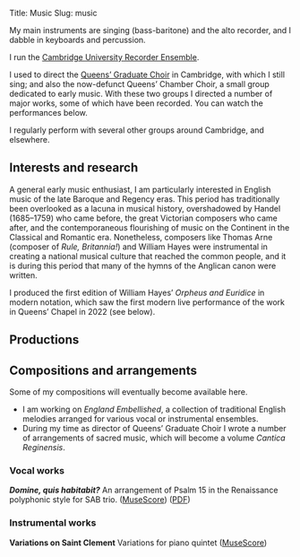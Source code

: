 Title: Music
Slug: music

My main instruments are singing (bass-baritone) and the alto recorder,
and I dabble in keyboards and percussion.

I run the [Cambridge University Recorder
Ensemble](https://cure.soc.srcf.net/).

I used to direct the [Queens’ Graduate
Choir](https://www.facebook.com/QueensGradChoir) in Cambridge, with
which I still sing; and also the now-defunct Queens’ Chamber Choir, a
small group dedicated to early music. With these two groups I directed a
number of major works, some of which have been recorded. You can watch
the performances below.

I regularly perform with several other groups around Cambridge, and
elsewhere.

## Interests and research

A general early music enthusiast, I am particularly interested in
English music of the late Baroque and Regency eras. This period has
traditionally been overlooked as a lacuna in musical history,
overshadowed by Handel (1685–1759) who came before, the great Victorian
composers who came after, and the contemporaneous flourishing of music
on the Continent in the Classical and Romantic era.  Nonetheless,
composers like Thomas Arne (composer of _Rule, Britannia!_) and William
Hayes were instrumental in creating a national musical culture that
reached the common people, and it is during this period that many of the
hymns of the Anglican canon were written.

I produced the first edition of William Hayes’ *Orpheus and Euridice* in
modern notation, which saw the first modern live performance of the work
in Queens’ Chapel in 2022 (see below).

## Productions

<div id="productionsDiv" class="tabs-container"></div>

<script>
const productions = [
    {title: "Acis and Galatea", subtitle: "by G. F. Handel", videoTitle: "Queens&#039; Chamber Choir: Acis and Galatea", src: "https://www.youtube.com/embed/RCE619zsfw8?feature=oembed"},
    {title: "The Fairy Queen", subtitle: "by Henry Purcell", videoTitle: "Queens&#039; Graduate Choir: The Fairy Queen", src: "https://www.youtube.com/embed/AewuFJHo8xQ?feature=oembed"},
    {title: "Orpheus and Euridice", subtitle: "by William Hayes", videoTitle: "Queens&#039; Graduate Choir: Orpheus and Euridice by William Hayes", src: "https://www.youtube.com/embed/m0zhR2cyEoU?feature=oembed"},
]
const productionsDiv = document.getElementById("productionsDiv");

productions.forEach((p, i) => {
    const input = document.createElement("input");
    input.type = "radio";
    input.id = `tab${i}`;
    input.name = "tabs";
    input.classList.add("tab-input");

    const label = document.createElement("label");
    label.for = `tab${i}`;
    label.classList.add("tab-label");
    label.innerText = p.title;

    label.addEventListener("click", () => {

        document.querySelectorAll('.tab-label').forEach(lbl => lbl.classList.remove('active'));
        document.querySelectorAll('.tab-content').forEach(content => content.classList.remove('active'));
        label.classList.add('active');
        document.querySelector(`.tab-content[data-index="${i}"]`).classList.add('active');
    });

    productionsDiv.appendChild(input);
    productionsDiv.appendChild(label);
});

const wrapperDivs = productions.map((p, i) => {
    const wrapperDiv = document.createElement("div");
    wrapperDiv.dataset.index = i;
    wrapperDiv.classList.add("tab-content");

    const heading = document.createElement("h3");
    heading.innerHTML = `<em>${p.title}</em>`;
    wrapperDiv.appendChild(heading);
    const subtitle = document.createElement("p");
    subtitle.innerText = p.subtitle;
    wrapperDiv.appendChild(subtitle);

    const playerIframe = document.createElement("iframe");
    playerIframe.title = p.title
    playerIframe.src = p.src;
    playerIframe.width = 500;
    playerIframe.height = 281;
    playerIframe.frameBorder = "0";
    playerIframe.allow = "accelerometer; autoplay; clipboard-write; encrypted-media; gyroscope; picture-in-picture; web-share";
    playerIframe.referrerpolicy = "strict-origin-when-cross-origin"
    playerIframe.allowfullscreen = true;

    const figure = document.createElement("figure");
    figure.appendChild(playerIframe);

    wrapperDiv.appendChild(figure);

    return wrapperDiv;
});

wrapperDivs.forEach(div => {productionsDiv.appendChild(div);});

document.querySelectorAll('.tab-label')[0].classList.add('active');
document.querySelectorAll('.tab-content')[0].classList.add('active');
</script>

<style>
.tabs-container {
  width: 300px;
  margin: auto;
  font-family: Arial, sans-serif;
}

/* Hide radio buttons */
.tab-input {
  display: none;
}

/* Style tab labels (buttons) */
.tab-label {
  display: inline-block;
  padding: 10px 20px;
  cursor: pointer;
  border: 1px solid #333;
  border-bottom: none;
  text-align: center;
  font-size: 16px;
  transition: background-color 0.3s;
}

.tab-label:hover {
  background-color: #e1e1e1;
}

/* Active tab label */
.tab-label.active {
  background-color: #666;
  border-bottom: 2px solid #007bff;
  font-weight: bold;
}
/* Tab content */
.tab-content {
  display: none;
  padding: 20px;
}

.tab-content.active {
  display: block;
}

</style>

## Compositions and arrangements

Some of my compositions will eventually become available here.

* I am working on *England Embellished*, a collection of
  traditional English melodies arranged for various vocal or
  instrumental ensembles.
* During my time as director of Queens’ Graduate Choir I wrote a number
  of arrangements of sacred music, which will become a volume *Cantica
  Reginensis*.

### Vocal works

_**Domine, quis habitabit?**_ An arrangement of Psalm 15 in the Renaissance polyphonic style for SAB trio. ([MuseScore](https://musescore.com/user/26871315/scores/6559549)) ([PDF](https://jmft.dev/wp-content/uploads/2024/01/Domine_quis_habitabit_-_J._M._F._Tsang.pdf))

### Instrumental works

**Variations on Saint Clement** Variations for piano quintet ([MuseScore](https://musescore.com/user/26871315/scores/5543990))
